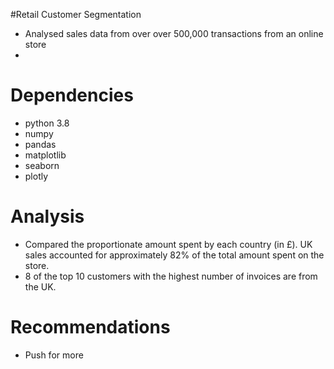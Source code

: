 #Retail Customer Segmentation

* Analysed sales data from over over 500,000 transactions from an online store
* 

# Dependencies

* python 3.8
* numpy
* pandas
* matplotlib
* seaborn
* plotly

# Analysis

* Compared the proportionate amount spent by each country (in £). UK sales accounted for approximately 82% of the total amount spent on the store.
* 8 of the top 10 customers with the highest number of invoices are from the UK. 

# Recommendations

* Push for more 
